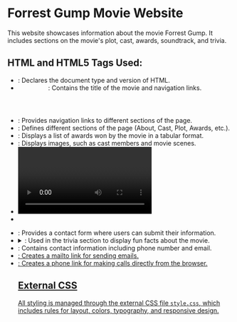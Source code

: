 # Forrest Gump Movie Website

This website showcases information about the movie Forrest Gump. It includes sections on the movie's plot, cast, awards, soundtrack, and trivia.

## HTML and HTML5 Tags Used:

- <!DOCTYPE html>: Declares the document type and version of HTML.
- <header>: Contains the title of the movie and navigation links.
- <nav>: Provides navigation links to different sections of the page.
- <section>: Defines different sections of the page (About, Cast, Plot, Awards, etc.).
- <table>: Displays a list of awards won by the movie in a tabular format.
- <img>: Displays images, such as cast members and movie scenes.
- <video>: Displays a video of the Forrest Gump trailer.
- <audio>: Plays the movie's theme song in the soundtrack section.
- <form>: Provides a contact form where users can submit their information.
- <details> and <summary>: Used in the trivia section to display fun facts about the movie.
- <footer>: Contains contact information including phone number and email.
- <a href="mailto:">: Creates a mailto link for sending emails.
- <a href="tel:">: Creates a phone link for making calls directly from the browser.

## External CSS

All styling is managed through the external CSS file `style.css`, which includes rules for layout, colors, typography, and responsive design.
